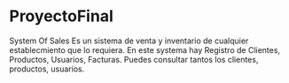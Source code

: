 # ProyectoFinal

System Of Sales Es un sistema de venta y inventario de cualquier establecmiento que lo requiera.
En este systema hay Registro de Clientes, Productos, Usuarios, Facturas.
Puedes consultar tantos los clientes, productos, usuarios.

